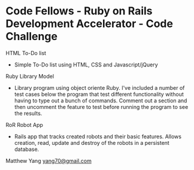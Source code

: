 <h1>Code Fellows - Ruby on Rails Development Accelerator - Code Challenge</h1>

<p>HTML To-Do list</p>
  <ul>
      <li>Simple To-Do list using HTML, CSS and Javascript/jQuery</li>
  </ul>
<p>Ruby Library Model</p>
  <ul>
    <li>Library program using object oriente Ruby.  I've included a number of test cases below the program that test different functionality without having to type out a bunch of commands.  Comment out a section and then uncomment the feature to test before running the program to see the results.</li>
  </ul>
<p>RoR Robot App</p>
  <ul>
    <li>Rails app that tracks created robots and their basic features.  Allows creation, read, update and destroy of the robots in a persistent database.</li>
  </ul>

Matthew Yang
<yang70@gmail.com>
